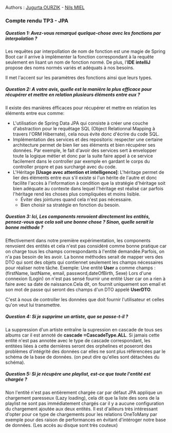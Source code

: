 Authors : [Jugurta OURZIK](https://www.linkedin.com/in/jugurtao/) - [Nils MIEL]() 

### Compte rendu TP3 - JPA

##### *Question 1*:  Avez-vous remarqué quelque-chose avec les fonctions par interpolation ?
Les requêtes par interpollation de nom de fonction est une magie de Spring Boot car il arrive à implémenter la 
fonction correspondant à la requête seulement en lisant un nom de fonction normé.
De plus, l'**IDE** **intelliJ** propose des noms normés variés et adéquats à nos besoins.

Il met l'accent sur les paramètres des fonctions ainsi que leurs types.

##### *Question 2*: A votre avis, quelle est la manière la plus efficace pour récupérer et mettre en relation plusieurs éléments entre eux ?
Il existe des manières éfficaces pour récupérer et mettre en relation les éléments entre eux comme:

- L'utilisation de Spring Data JPA qui consiste à créer une couche d'abstraction pour le requêtage SQL (Object Relationnal Mapping à travers l'ORM Hibernate),
      cela nous évite donc d'écrire du code SQL. 
- Implémentation des services et des repositoris: respecter une certaine architecture permet de bien lier ses éléments et bien récupérer ses données.
  Par exemple, le fait d'avoir des services sert à envelopper toute la logique métier et donc par la suite faire appel à ce service facilement dans le controller par exemple en gardant le corps du controller propre et pas surchargé avec du code.
- L'Héritage **[Usage avec attention et intelligence]**: L'héritage permet de lier des éléments entre eux s'il existe si l'un hérite de l'autre et donc facilite l'accès à l'information à condition que la stratégie d'héritage soit bien adéquate au contexte dans lequel l'héritage est réalisé car parfois l'héritage rend les choses plus compliquées et moins lisible.
  - Éviter des jointures quand cela n'est pas nécessaire.
  - Bien choisir sa stratégie en fonction du besoin.


##### *Question 3*: Ici, Les components renvoient directement les entités, pensez-vous que cela soit une bonne chose ? Sinon, quelle serait la bonne méthode ?
Effectivement dans notre première expérimentation, les components renvoient des entités et cela n'est pas considéré comme bonne pratique car on charge tous les champs correspondants à l'entité demandée.Parfois, on n'a pas besoin  de les avoir.
La bonne méthodes serait de mapper vers des DTO qui sont des objets qui contiennet seulement les champs nécessaires pour réaliser notre tâche.
    Exemple: Une entité **User** a comme champs : (firstName, lastName, email, password,dateOfBirth, Sexe)
    Lors d'une connexion (Login) on n'est pas sensé fournir une entité User car on a rien à faire avec sa date de naissance.Cela dit, on fournit uniquement son email et son mot de passe 
    qui seront des champs d'un DTO appelé **UserDTO**.

C'est à nous de controller les données que doit fournir l'utilisateur et celles qu'on veut lui transmettre.

##### *Question 4*: Si je supprime un artiste, que se passe-t-il ?
La suppression d'un artiste entraîne la supression en cascade de tous ses albums car  il est annoté de **cascade =CascadeType.ALL**.
Si jamais cette entité n'est pas annotée avec le type de cascade correspondant, les entitées liées à cette dernières seront des orphelines et poseront des problèmes d'intégrité des données car elles ne sont plus référencées par le schéma de la base de données. (on peut dire qu'elles sont détachées du schéma).

##### *Question 5*: Si je récupère une playlist, est-ce que toute l'entité est chargée ?
Non l'entité n'est pas entièrement chargée car par défaut JPA applique un chargement paresseux (Lazy loading), cela dit que la liste des sons de la playlist ne sont pas immédiatement chargés car il y a aucune configuration du chargement ajoutée aux deux entités.
Il est d'ailleurs très intéressant d'opter pour ce type de chargements pour les relations OneToMany par exemple pour des raison de performances en évitant d'intéroger notre base de données.
(Les accès au disque sont très couteux)
